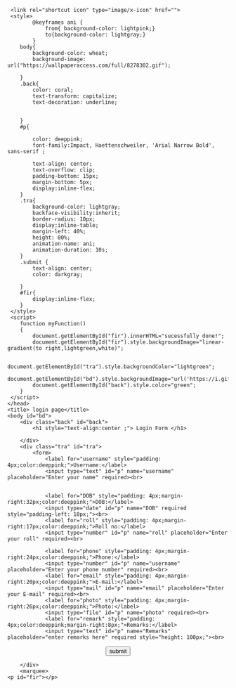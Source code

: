 <html>
    <head>
        
        
     
     <link rel="shortcut icon" type="image/x-icon" href="">
     <style>
            @keyframes ani {
                from{ background-color: lightpink;}
                to{background-color: lightgray;}
            }
        body{
            background-color: wheat;
            background-image: url("https://wallpaperaccess.com/full/8278302.gif");
           
        }
        .back{
            color: coral;
            text-transform: capitalize;
            text-decoration: underline;
            

        }
        #p{
            
            color: deeppink;
            font-family:Impact, Haettenschweiler, 'Arial Narrow Bold', sans-serif ;
            
            text-align: center;
            text-overflow: clip;
            padding-bottom: 15px;
            margin-bottom: 5px;
            display:inline-flex;
        }
        .tra{
            background-color: lightgray;
            backface-visibility:inherit;
            border-radius: 10px;
            display:inline-table;
            margin-left: 40%;
            height: 80%;
            animation-name: ani;
            animation-duration: 10s;
        }
        .submit {
            text-align: center;
            color: darkgray;
            
        }
        #fir{
            display:inline-flex;
        }
     </style>
     <script>
        function myFunction()
        {   
            document.getElementById("fir").innerHTML="sucessfully done!";
            document.getElementById("fir").style.backgroundImage="linear-gradient(to right,lightgreen,white)";
            
            document.getElementById("tra").style.backgroundColor="lightgreen";
            document.getElementById("bd").style.backgroundImage="url('https://i.gifer.com/7efs.gif')";            
            document.getElementById("back").style.color="green";
        }
     </script>
    </head>
    <title> login page</title>   
    <body id="bd">
        <div class="back" id="back">
            <h1 style="text-align:center ;"> Login Form </h1>

        </div>
        <div class="tra" id="tra">
            <form>
                <label for="username" style="padding: 4px;color:deeppink;">Username:</label>
                <input type="text" id="p" name="username" placeholder="Enter your name" required><br>
              
              
                <label for="DOB" style="padding: 4px;margin-right:32px;color:deeppink;">DOB:</label>
                <input type="date" id="p" name="DOB" required style="padding-left: 10px;"><br>
                <label for="roll" style="padding: 4px;margin-right:17px;color:deeppink;">Roll no:</label>
                <input type="number" id="p" name="roll" placeholder="Enter your roll" required><br>
                
                <label for="phone" style="padding: 4px;margin-right:24px;color:deeppink;">Phone:</label>
                <input type="number" id="p" name="username" placeholder="Enter your phone number" required><br>
                <label for="email" style="padding: 4px;margin-right:20px;color:deeppink;">E-mail:</label>
                <input type="mail" id="p" name="email" placeholder="Enter your E-mail" required><br>
                <label for="photo" style="padding: 4px;margin-right:26px;color:deeppink;">Photo:</label>
                <input type="file" id="p" name="photo" required><br>
                <label for="remark" style="padding: 4px;color:deeppink;margin-right:8px;">Remarks:</label>
                <input type="text" id="p" name="Remarks" placeholder="enter remarks here" required style="height: 100px;"><br>
</form>
        </div>
        <div class="submit">
            <center><button onclick="myFunction()" >submit</button></center>
            

        </div>
        <marquee>
    <p id="fir"></p>
</marquee>
</body>
</html>
